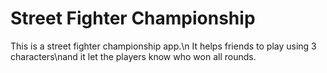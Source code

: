 # Street Fighter Championship

This is a street fighter championship app.\n 
It helps friends to play using 3 characters\nand it let the players know who won all rounds.
